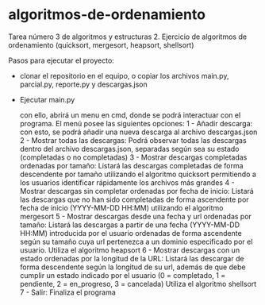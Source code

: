 # algoritmos-de-ordenamiento

Tarea número 3 de algoritmos y estructuras 2. Ejercicio de algoritmos de ordenamiento (quicksort, mergesort, heapsort, shellsort)

Pasos para ejecutar el proyecto:
- clonar el repositorio en el equipo, o copiar los archivos main.py, parcial.py, reporte.py y descargas.json

- Ejecutar main.py

  con ello, abrirá un menu en cmd, donde se podrá interactuar con el programa. El menú posee las siguientes opciones:
  1 - Añadir descarga: con esto, se podrá añadir una nueva descarga al archivo descargas.json
  2 - Mostrar todas las descargas: Podrá observar todas las descargas dentro del archivo descargas.json, separadas según sea su estado (completadas o no completadas)
  3 - Mostrar descargas completadas ordenadas por tamaño: Listará las descargas completadas de forma descendente por tamaño utilizando el algoritmo quicksort permitiendo a los usuarios identificar rápidamente los archivos más grandes
  4 - Mostrar descargas sin completar ordenadas por fecha de inicio: Listará las descargas que no han sido completadas de forma ascendente por fecha de inicio (YYYY-MM-DD HH:MM) utilizando el algoritmo mergesort
  5 - Mostrar descargas desde una fecha y url ordenadas por tamaño: Listará las descargas a partir de una fecha (YYYY-MM-DD HH:MM) introducida por el usuario ordenadas de forma ascendente según su tamaño cuya url pertenezca a un dominio especificado por el usuario. Utiliza el algoritmo heapsort
  6 - Mostrar descargas con un estado ordenadas por la longitud de la URL: Listará las descargar de forma descendente según la longitud de su url, además de que debe cumplir un estado indicado por el usuario (0 = completado, 1 = pendiente, 2 = en_progreso, 3 = cancelada) Utiliza el algoritmo shellsort
  7 - Salir: Finaliza el programa
